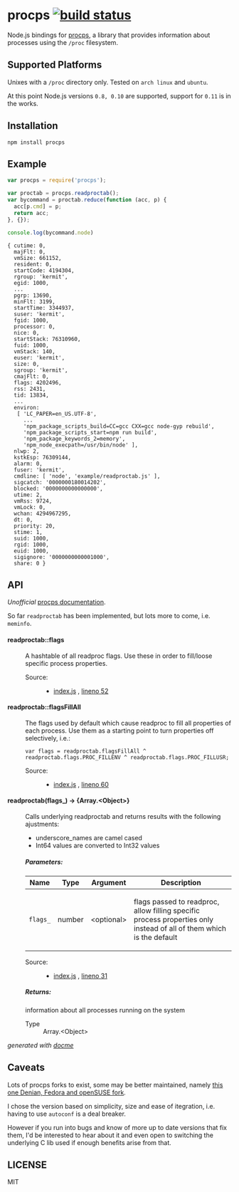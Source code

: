 # procps [![build status](https://secure.travis-ci.org/thlorenz/procps.png?branch=master)](http://travis-ci.org/thlorenz/procps)

Node.js bindings for [procps](http://procps.sourceforge.net/), a library that provides information about processes using the `/proc` filesystem.  

## Supported Platforms

Unixes with a `/proc` directory only. Tested on `arch linux` and `ubuntu`.

At this point Node.js versions `0.8, 0.10` are supported, support for `0.11` is in the works.

## Installation

    npm install procps

## Example

```js
var procps = require('procps');

var proctab = procps.readproctab();
var bycommand = proctab.reduce(function (acc, p) {
  acc[p.cmd] = p;
  return acc;
}, {});

console.log(bycommand.node)
```

```
{ cutime: 0,
  majFlt: 0,
  vmSize: 661152,
  resident: 0,
  startCode: 4194304,
  rgroup: 'kermit',
  egid: 1000,
  ...
  pgrp: 13690,
  minFlt: 3199,
  startTime: 3344937,
  suser: 'kermit',
  fgid: 1000,
  processor: 0,
  nice: 0,
  startStack: 76310960,
  fuid: 1000,
  vmStack: 140,
  euser: 'kermit',
  size: 0,
  sgroup: 'kermit',
  cmajFlt: 0,
  flags: 4202496,
  rss: 2431,
  tid: 13834,
  ...
  environ:
   [ 'LC_PAPER=en_US.UTF-8',
     ...
     'npm_package_scripts_build=CC=gcc CXX=gcc node-gyp rebuild',
     'npm_package_scripts_start=npm run build',
     'npm_package_keywords_2=memory',
     'npm_node_execpath=/usr/bin/node' ],
  nlwp: 2,
  kstkEsp: 76309144,
  alarm: 0,
  fuser: 'kermit',
  cmdline: [ 'node', 'example/readproctab.js' ],
  sigcatch: '0000000180014202',
  blocked: '0000000000000000',
  utime: 2,
  vmRss: 9724,
  vmLock: 0,
  wchan: 4294967295,
  dt: 0,
  priority: 20,
  stime: 1,
  suid: 1000,
  rgid: 1000,
  euid: 1000,
  sigignore: '0000000000001000',
  share: 0 }
```

## API

*Unofficial* [procps documentation](http://fossies.org/dox/procps-3.2.8/).

So far `readproctab` has been implemented, but lots more to come, i.e. `meminfo`.

<!-- START docme generated API please keep comment here to allow auto update -->
<!-- DON'T EDIT THIS SECTION, INSTEAD RE-RUN docme TO UPDATE -->

<div>
<div class="jsdoc-githubify">
<section>
<article>
<div class="container-overview">
<dl class="details">
</dl>
</div>
<dl>
<dt>
<h4 class="name" id="readproctab::flags"><span class="type-signature"></span>readproctab::flags<span class="type-signature"></span></h4>
</dt>
<dd>
<div class="description">
<p>A hashtable of all readproc flags.
Use these in order to fill/loose specific process properties.</p>
</div>
<dl class="details">
<dt class="tag-source">Source:</dt>
<dd class="tag-source"><ul class="dummy">
<li>
<a href="https://github.com/thlorenz/procps/blob/master/index.js">index.js</a>
<span>, </span>
<a href="https://github.com/thlorenz/procps/blob/master/index.js#L52">lineno 52</a>
</li>
</ul></dd>
</dl>
</dd>
<dt>
<h4 class="name" id="readproctab::flagsFillAll"><span class="type-signature"></span>readproctab::flagsFillAll<span class="type-signature"></span></h4>
</dt>
<dd>
<div class="description">
<p>The flags used by default which cause readproc to fill all properties of each process.
Use them as a starting point to turn properties off selectively, i.e.:</p>
<pre><code class="lang-js">var flags = readproctab.flagsFillAll ^ readproctab.flags.PROC_FILLENV ^ readproctab.flags.PROC_FILLUSR;</code></pre>
</div>
<dl class="details">
<dt class="tag-source">Source:</dt>
<dd class="tag-source"><ul class="dummy">
<li>
<a href="https://github.com/thlorenz/procps/blob/master/index.js">index.js</a>
<span>, </span>
<a href="https://github.com/thlorenz/procps/blob/master/index.js#L60">lineno 60</a>
</li>
</ul></dd>
</dl>
</dd>
</dl>
<dl>
<dt>
<h4 class="name" id="readproctab"><span class="type-signature"></span>readproctab<span class="signature">(<span class="optional">flags_</span>)</span><span class="type-signature"> &rarr; {Array.&lt;Object>}</span></h4>
</dt>
<dd>
<div class="description">
<p>Calls underlying readproctab and returns results with the following ajustments:</p>
<ul>
<li>underscore_names are camel cased</li>
<li>Int64 values are converted to Int32 values</li>
</ul>
</div>
<h5>Parameters:</h5>
<table class="params">
<thead>
<tr>
<th>Name</th>
<th>Type</th>
<th>Argument</th>
<th class="last">Description</th>
</tr>
</thead>
<tbody>
<tr>
<td class="name"><code>flags_</code></td>
<td class="type">
<span class="param-type">number</span>
</td>
<td class="attributes">
&lt;optional><br>
</td>
<td class="description last"><p>flags passed to readproc, allow filling specific process properties only instead of all of them which is the default</p></td>
</tr>
</tbody>
</table>
<dl class="details">
<dt class="tag-source">Source:</dt>
<dd class="tag-source"><ul class="dummy">
<li>
<a href="https://github.com/thlorenz/procps/blob/master/index.js">index.js</a>
<span>, </span>
<a href="https://github.com/thlorenz/procps/blob/master/index.js#L31">lineno 31</a>
</li>
</ul></dd>
</dl>
<h5>Returns:</h5>
<div class="param-desc">
<p>information about all processes running on the system</p>
</div>
<dl>
<dt>
Type
</dt>
<dd>
<span class="param-type">Array.&lt;Object></span>
</dd>
</dl>
</dd>
</dl>
</article>
</section>
</div>

*generated with [docme](https://github.com/thlorenz/docme)*
</div>
<!-- END docme generated API please keep comment here to allow auto update -->

## Caveats

Lots of procps forks to exist, some may be better maintained, namely [this one Denian, Fedora and openSUSE
fork](https://gitorious.org/procps).

I chose the version based on simplicity, size and ease of itegration, i.e. having to use `autoconf` is a deal breaker.

However if you run into bugs and know of more up to date versions that fix them, I'd be interested to hear about it and
even open to switching the underlying C lib used if enough benefits arise from that.

## LICENSE

MIT
